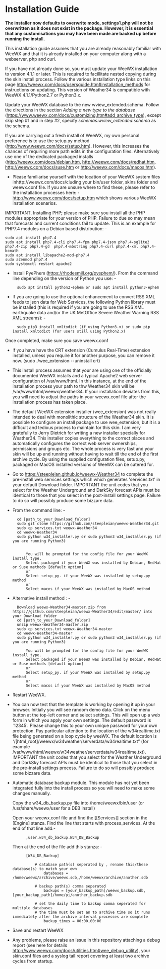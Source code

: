 # Installation Guide

**The installer now defaults to overwrite mode, settings1.php will not be overwritten as it does not exist in the package. However, it is essential that any customisations you may have been made are backed up before running the install.**

This installation guide assumes that you are already reasonably familiar with WeeWX and that it is already installed on your computer along with a webserver, php and curl.

If you have not already done so, you must update your WeeWX installation to version 4.1.1 or later. This is required to facillitate nested copying during the skin install process. Follow the various installation type links on this page http://weewx.com/docs/usersguide.htm#installation_methods for instructions on updating. This version of Weather34 is compatible with WeeWX 4.1.1/Python2.7 or Python3.x.

Update your WeeWX database to the new wview_extended.schema. Follow the directions in the section *Adding a new type to the database* (https://www.weewx.com/docs/customizing.htm#add_archive_type), except skip step #1 and in step #2, specify *schemas.wview_extended.schema* as the schema. 

If you are carrying out a fresh install of WeeWX, my own personal preference is to use the setup.py method (http://www.weewx.com/docs/setup.htm). However, this increases the chances of requiring more path edits in the configuration files. Alternatively use one of the dedicated packaged installs (http://weewx.com/docs/debian.htm, http://weewx.com/docs/redhat.htm, http://weewx.com/docs/suse.htm or http://weewx.com/docs/macos.htm).

* Please familiarise yourself with the location of your WeeWX system files inhttp://weewx.com/docs/cluding your bin/user folder, skins folder and weewx.conf file. If you are unsure where to find these, please refer to the installation processes here: - http://www.weewx.com/docs/setup.htm which shows various WeeWX installation scenarios.

IMPORTANT. Installing PHP; please make sure you install all the PHP modules appropriate for your version of PHP. Failure to due so may mean that forecasts and current conditions fail to update. This is an example for PHP7.4 modules on a Debian based distribution: -

	sudo apt install php7.4
	sudo apt install php7.4-cli php7.4-fpm php7.4-json php7.4-sqlite3 php7.4-zip php7.4-gd  php7.4-mbstring php7.4-curl php7.4-xml php7.4-bcmath
	sudo apt install libapache2-mod-php7.4
	sudo a2enmod php7.4
	sudo systemctl restart apache2

* Install PyePhem (https://rhodesmill.org/pyephem/). From the command line depending on the version of Python you use: -

        sudo apt install python2-ephem or sudo apt install python3-ephem

* If you are going to use the optional enhancement to convert RSS XML feeds to json data for Web Services, the following Python library must be installed (this is required if you are going to use the RSS XML earthquake data and/or the UK MetOffice Severe Weather Warning RSS XML streams): -

		sudo pip3 install xmltodict (if using Python3.x) or sudo pip install xmltodict (for users still using Python2.x)

Once completed, make sure you save weewx.conf

* If you have have the CRT extension (Cumulus Real-Time) extension installed, unless you require it for another purpose, you can remove it now. (sudo ./wee_extension --uninstall crt)

* This install process assumes that your are using one of the officially documented WeeWX installs and a typical Apache2 web server configuration of /var/www/html. In this instance, at the end of the installation process your path to thw Weather34 skin will be /var/www/html/weewx/weather34. If your installation deviates from this, you will need to adjust the paths in your weewx.conf file after the installation process has taken place.

* The default WeeWX extension installer (wee_extension) was not really intended to deal with monolithic structure of the Weather34 skin. It is possible to configure an install package to use wee_extension, but it is a difficult and tedious process to maintain for this skin. I am very gratefully to Jerry Dietrich for writing a new installer specially for Weather34. This installer copies everything to the correct places and automatically configures the correct web server ownerships, permissions and groups etc. The whole process is very fast and your skin will be up and running without having to wait till the end of the first archive cycle. By using the supplied configuration files, setup.py, packaged or MacOS installed versions of WeeWX can be catered for.

* Go to https://steepleian.github.io/weewx-Weather34 to complete the pre-install web services settings which which generates 'services.txt' in your default Download folder. IMPORTANT the unit codes that you select for the Weather Underground and DarkSky forecast APIs must be identical to those that you select in the post-install settings page. Failure to do so will possibly produce some bizzare data.

* From the command line: - 
                
		cd [path_to_your_Download_folder]
		sudo git clone https://github.com/steepleian/weewx-Weather34.git
		sudo cp services.txt weewx-Weather34
		cd weewx-Weather34
		sudo python w34_installer.py or sudo python3 w34_installer.py (if you are running Python3)
		
		
		    You will be prompted for the config file for your WeeWX install type.
		    Select packaged if your WeeWX was installed by Debian, RedHat or Suse methods [default option]
		    or
		    Select setup_py. if your WeeWX was installed by setup.py method
		    or
		    Select macos if your WeeWX was installed by MacOS method
		
* Alternative install method : -

		Download weewx-Weather34-master.zip from https://github.com/steepleian/weewx-Weather34/edit/master/ into your Download folder
		cd [path_to_your_Download_folder]
		unzip weewx-Weather34-master.zip
		sudo cp services.txt weewx-Weather34-master
		cd weewx-Weather34-master
		sudo python w34_installer.py or sudo python3 w34_installer.py (if you are running Python3)
		
		    You will be prompted for the config file for your WeeWX install type.
		    Select packaged if your WeeWX was installed by Debian, RedHat or Suse methods [default option]
		    or
		    Select setup_py. if your WeeWX was installed by setup.py method
		    or
		    Select macos if your WeeWX was installed by MacOS method
		


* Restart WeeWX.

* You can now test that the template is working by opening it up in your browser. Initially you will see random demo data. Click on the menu button at the top-left corner and select settings. This will open up a web form in which you apply your own settings. The default password is '12345'. Please change this to your own unique password for your own protection. Pay particular attention to the location of the w34realtime.txt file being generated on a loop cycle by weeWX. The default location is “/[html_root]/weewx/w34weather/serverdata/w34realtime.txt” (for example /var/www/html/weewx/w34weather/serverdata/w34realtime.txt). IMPORTANT the unit codes that you select for the Weather Underground and DarkSky forecast APIs must be identical to those that you select in the pre-install settings process. Failure to do so will possibly produce some bizzare data.

* Automatic database backup module. This module has not yet been integrated fully into the install process so you will need to make some changes manually.

    Copy the w34_db_backup.py file into /home/weewx/bin/user (or /usr/share/weewx/user for a DEB install)

    Open your weewx.conf file and find the [[Services]] section in the [Engine] stanza. Find the line that starts with process_services. At the end of that line add:-

			,user.w34_db_backup.W34_DB_Backup
			
   Then at the end of the file add this stanza: -

			[W34_DB_Backup]
				
				# database path(s) seperated by , rename this/these database(s) to match your own
    				databases = /home/weewx/archive/weewx.sdb,/home/weewx/archive/another.sdb
				
				# backup path(s) comma seperated 
    				backups = [your_backup_path]/weewx_backup.sdb,[your_backup_path]/home/pi/another_backup.sdb
				
				# set the daily time to backup comma seperated for multiple databases
				# the time must be set an to archive time so it runs immediately after the archive interval processes are complete
    				backup_times = 00:00,00:00
				
* Save and restart WeeWX

* Any problems, please raise an Issue in this repository attaching a debug report (see here for details http://www.weewx.com/docs/utilities.htm#wee_debug_utility), your skin.conf files and a syslog tail report covering at least two archive cycles from startup.

